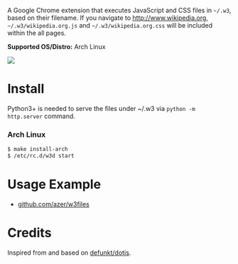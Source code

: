 A Google Chrome extension that executes JavaScript and CSS files in `~/.w3`, based on their filename.
If you navigate to http://www.wikipedia.org, `~/.w3/wikipedia.org.js` and `~/.w3/wikipedia.org.css` will be included within the all pages.

**Supported OS/Distro:** Arch Linux

![](https://dl.dropbox.com/s/5a1gjs15o49uyeg/beat3_sm.jpg)

# Install

Python3+ is needed to serve the files under ~/.w3 via `python -m http.server` command.

### Arch Linux

```bash
$ make install-arch
$ /etc/rc.d/w3d start
```

# Usage Example

* [github.com/azer/w3files](https://github.com/azer/w3files)

# Credits

Inspired from and based on [defunkt/dotjs](http://github.com/defunkt/dotjs).
